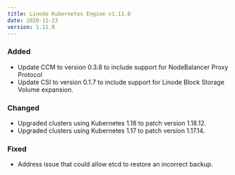 ```yaml
---
title: Linode Kubernetes Engine v1.11.0
date: 2020-11-23
version: 1.11.0
---
```


### Added

- Update CCM to version 0.3.8 to include support for NodeBalancer Proxy Protocol
- Update CSI to version 0.1.7 to include support for Linode Block Storage Volume expansion.

### Changed

- Upgraded clusters using Kubernetes 1.18 to patch version 1.18.12.
- Upgraded clusters using Kubernetes 1.17 to patch version 1.17.14.

### Fixed

- Address issue that could allow etcd to restore an incorrect backup.